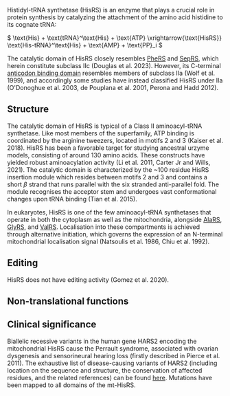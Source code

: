 
Histidyl-tRNA synthetase (HisRS) is an enzyme that plays a crucial role in protein synthesis by catalyzing the attachment of the amino acid histidine to its cognate tRNA:




$ \text{His} + \text{tRNA}^\text{His} + \text{ATP} \xrightarrow{\text{HisRS}} \text{His-tRNA}^\text{His} + \text{AMP} + \text{PP}_i  $


The catalytic domain of HisRS closely resembles [PheRS](/class2/phe1)  and [SepRS](/class2/sep), which herein constitute subclass IIc (Douglas et al. 2023). However, its C-terminal [anticodon binding domain](/superfamily/class2/Anticodon_binding_domain_HGPT) resembles members of subclass IIa (Wolf et al. 1999), and accordingly some studies have instead classified HisRS under IIa (O'Donoghue et al. 2003, de Pouplana et al. 2001, Perona and Hadd 2012). 


## Structure

The catalytic domain of HisRS is typical of a Class II aminoacyl-tRNA synthetase.
Like most members of the superfamily, ATP binding is coordinated by the arginine tweezers, located in motifs 2 and 3 (Kaiser et al. 2018). HisRS has been a favorable target for studying ancestral urzyme models, consisting of around 130 amino acids. These constructs have yielded robust aminoacylation activity  (Li et al. 2011, Carter Jr and Wills, 2021). 
The catalytic domain is characterized by the ~100 residue HisRS insertion module which resides between motifs 2 and 3 and contains a short $\beta$ strand that runs parallel with the six stranded anti-parallel fold. 
The module recognises the acceptor stem and undergoes vast conformational changes upon tRNA binding (Tian et al. 2015).


In eukaryotes, HisRS is one of the few aminoacyl-tRNA synthetases that operate in both the cytoplasm as well as the mitochondria, alongside [AlaRS](/class2/ala/),  [GlyRS](/class2/gly3/), and  [ValRS](/class1/val/). Localisation into these compartments is achieved through alternative initiation, which governs the expression of an N-terminal mitochondrial localisation signal (Natsoulis et al. 1986, Chiu et al. 1992).





## Editing


HisRS does not have editing activity (Gomez et al. 2020).


## Non-translational functions



## Clinical significance

Biallelic recessive variants in the human gene HARS2 encoding the mitochondrial HisRS cause the Perrault syndrome, associated with ovarian dysgenesis and sensorineural hearing loss (firstly described in Pierce et al. 2011). The exhaustive list of disease-causing variants of HARS2 (including location on the sequence and structure, the conservation of affected residues, and the related references) can be found [here](http://misynpat.org/misynpat/PageMaker.rvt?name=HARS2). Mutations have been mapped to all domains of the mt-HisRS.
